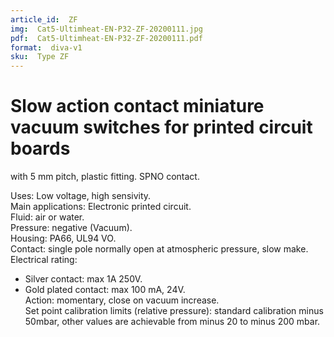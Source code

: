 ```yaml
---
article_id:  ZF
img:  Cat5-Ultimheat-EN-P32-ZF-20200111.jpg
pdf:  Cat5-Ultimheat-EN-P32-ZF-20200111.pdf
format:  diva-v1
sku:  Type ZF
---
```

# Slow action contact miniature vacuum switches for printed circuit boards  
with 5 mm pitch, plastic fitting. SPNO contact.

Uses: Low voltage, high sensivity.  
Main applications: Electronic printed circuit.   
Fluid: air or water.  
Pressure: negative (Vacuum).  
Housing: PA66, UL94 VO.  
Contact: single pole normally open at atmospheric pressure, slow make.   
Electrical rating: 
- Silver contact: max 1A 250V.   
- Gold plated contact: max 100 mA, 24V.  
Action: momentary, close on vacuum increase.  
Set point calibration limits (relative pressure): standard calibration minus 50mbar,
other values are achievable from minus 20 to minus 200 mbar. 
